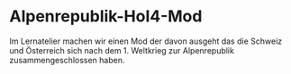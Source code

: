 # Alpenrepublik-HoI4-Mod

Im Lernatelier machen wir einen Mod der davon ausgeht das die Schweiz und Österreich sich nach dem 1. Weltkrieg zur Alpenrepublik zusammengeschlossen haben.

